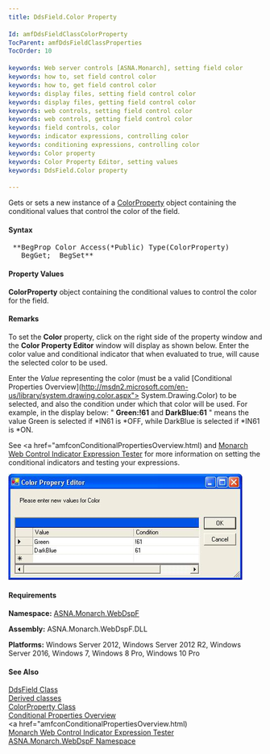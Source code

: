 ```yaml
---
title: DdsField.Color Property

Id: amfDdsFieldClassColorProperty
TocParent: amfDdsFieldClassProperties
TocOrder: 10

keywords: Web server controls [ASNA.Monarch], setting field color
keywords: how to, set field control color
keywords: how to, get field control color
keywords: display files, setting field control color
keywords: display files, getting field control color
keywords: web controls, setting field control color
keywords: web controls, getting field control color
keywords: field controls, color
keywords: indicator expressions, controlling color
keywords: conditioning expressions, controlling color
keywords: Color property
keywords: Color Property Editor, setting values
keywords: DdsField.Color property

---
```


Gets or sets a new instance of a [ ColorProperty](amfColorPropertyClass.html) object containing the conditional values that control the color of the field.

#### Syntax
<pre class="prettyprint"> **BegProp Color Access(*Public) Type(<a>ColorProperty</a>)
   BegGet;  BegSet** </pre>

#### Property Values
**ColorProperty** object containing the conditional values to control the color for the field.

#### Remarks
To set the **Color** property, click on the right side of the property window and the **Color Property Editor** window will display as shown below. Enter the color value and conditional indicator that when evaluated to true, will cause the selected color to be used.

Enter the *Value* representing the color (must be a valid [Conditional Properties Overview](http://msdn2.microsoft.com/en-us/library/system.drawing.color.aspx"> System.Drawing.Color</a>) to be selected, and also the condition under which that color will be used. For example, in the display below: " **Green:!61** and **DarkBlue:61** " means the value Green is selected if *IN61 is *OFF, while DarkBlue is selected if *IN61 is *ON.

See <a href="amfconConditionalPropertiesOverview.html) and [ Monarch Web Control Indicator Expression Tester](amfMonarchWebControlIndicatorExpressionTester.html) for more information on setting the conditional indicators and testing your expressions.

![](Images/zzcolorpropertyEditor.jpg) 

#### Requirements
**Namespace:** [ASNA.Monarch.WebDspF](amfWebDspFNamespace.html)

**Assembly:** ASNA.Monarch.WebDspF.DLL

**Platforms:** Windows Server 2012, Windows Server 2012 R2, Windows Server 2016, Windows 7, Windows 8 Pro, Windows 10 Pro

#### See Also
[DdsField Class](amfDdsFieldClass.html) <br /> [ Derived classes](amfDdsFieldClassDerivedClasses.html) <br />[ ColorProperty Class](amfColorPropertyClass.html)<br />[Conditional Properties Overview](http://msdn2.microsoft.com/en-us/library/system.drawing.color.aspx">System.Drawing.Color</a>) <br /><a href="amfconConditionalPropertiesOverview.html)<br />[ Monarch Web Control Indicator Expression Tester](amfMonarchWebControlIndicatorExpressionTester.html)<br />[ ASNA.Monarch.WebDspF Namespace](amfWebDspFNamespace.html)

